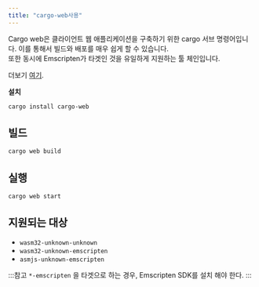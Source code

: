 ```yaml
---
title: "cargo-web사용"
---
```


Cargo web은 클라이언트 웹 애플리케이션을 구축하기 위한 cargo 서브 명령어입니다. 
이를 통해서 빌드와 배포를 매우 쉽게 할 수 있습니다.  
또한 동시에 Emscripten가 타겟인 것을 유일하게 지원하는 툴 체인입니다.

더보기 [여기](https://github.com/koute/cargo-web).

**설치**

```bash
cargo install cargo-web
```

## 빌드

```bash
cargo web build
```

## 실행

```bash
cargo web start
```

## 지원되는 대상

* `wasm32-unknown-unknown`
* `wasm32-unknown-emscripten`
* `asmjs-unknown-emscripten`

:::참고
 `*-emscripten` 을 타겟으로 하는 경우, Emscripten SDK를 설치 해야 한다.
:::
